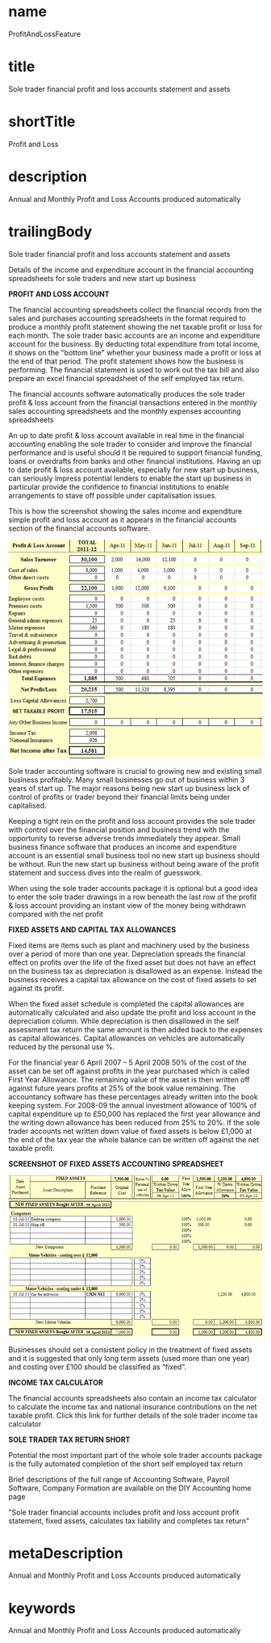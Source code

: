 # name
ProfitAndLossFeature

# title
Sole trader financial profit and loss accounts statement and assets

# shortTitle
Profit and Loss

# description
Annual and Monthly Profit and Loss Accounts produced automatically

# trailingBody
<p>Sole trader financial profit and loss accounts statement and assets</p>
<p>Details of the income and expenditure account in the financial accounting spreadsheets for sole traders and new start up business</p>
<p>
    <strong>PROFIT AND LOSS ACCOUNT</strong>
</p>
<p>The financial accounting spreadsheets collect the financial records from the sales and purchases accounting spreadsheets in the format required to produce a monthly profit statement showing the net taxable profit or loss for each month. The sole trader basic accounts are an income and expenditure account for the business. By deducting total expenditure from total income, it shows on the "bottom line" whether your business made a profit or loss at the end of that period. The profit statement shows how the business is performing. The financial statement is used to work out the tax bill and also prepare an excel financial spreadsheet of the self employed tax return.</p>
<p>The financial accounts software automatically produces the sole trader profit &amp; loss account from the financial transactions entered in the monthly sales accounting spreadsheets and the monthly expenses accounting spreadsheets</p>
<p>An up to date profit &amp; loss account available in real time in the financial accounting enabling the sole trader to consider and improve the financial performance and is useful should it be required to support financial funding, loans or overdrafts from banks and other financial institutions. Having an up to date profit &amp; loss account available, especially for new start up business, can seriously impress potential lenders to enable the start up business in particular provide the confidence to financial institutions to enable arrangements to stave off possible under capitalisation issues.</p>
<p>This is how the screenshot showing the sales income and expenditure simple profit and loss account as it appears in the financial accounts section of the financial accounts software.</p>
<p>
    <span><img alt='Basic Sole Tader - Profit and Loss.png' src='assets/Basic Sole Tader - Profit and Loss.png'/></span>
</p>
<p>Sole trader accounting software is crucial to growing new and existing small business profitably. Many small businesses go out of business within 3 years of start up. The major reasons being new start up business lack of control of profits or trader beyond their financial limits being under capitalised.</p>
<p>Keeping a tight rein on the profit and loss account provides the sole trader with control over the financial position and business trend with the opportunity to reverse adverse trends immediately they appear. Small business finance software that produces an income and expenditure account is an essential small business tool no new start up business should be without. Run the new start up business without being aware of the profit statement and success dives into the realm of guesswork.</p>
<p>When using the sole trader accounts package it is optional but a good idea to enter the sole trader drawings in a row beneath the last row of the profit &amp; loss account providing an instant view of the money being withdrawn compared with the net profit</p>
<p>
    <strong>FIXED ASSETS AND CAPITAL TAX ALLOWANCES</strong>
</p>
<p>Fixed items are items such as plant and machinery used by the business over a period of more than one year. Depreciation spreads the financial effect on profits over the life of the fixed asset but does not have an effect on the business tax as depreciation is disallowed as an expense. Instead the business receives a capital tax allowance on the cost of fixed assets to set against its profit.</p>
<p>When the fixed asset schedule is completed the capital allowances are automatically calculated and also update the profit and loss account in the depreciation column. While depreciation is then disallowed in the self assessment tax return the same amount is then added back to the expenses as capital allowances. Capital allowances on vehicles are automatically reduced by the personal use %.</p>
<p>For the financial year 6 April 2007 &ndash; 5 April 2008 50% of the cost of the asset can be set off against profits in the year purchased which is called First Year Allowance. The remaining value of the asset is then written off against future years profits at 25% of the book value remaining. The accountancy software has these percentages already written into the book keeping system. For 2008-09 the annual investment allowance of 100% of capital expenditure up to &pound;50,000 has replaced the first year allowance and the writing down allowance has been reduced from 25% to 20%. If the sole trader accounts net written down value of fixed assets is below &pound;1,000 at the end of the tax year the whole balance can be written off against the net taxable profit.</p>
<p>
    <strong>SCREENSHOT OF FIXED ASSETS ACCOUNTING SPREADSHEET</strong>
</p>
<p>
    <span><img alt='Basic Sole Tader - Fixed Assets.png' src='assets/Basic Sole Tader - Fixed Assets.png'/></span>
</p>
<p>Businesses should set a consistent policy in the treatment of fixed assets and it is suggested that only long term assets (used more than one year) and costing over &pound;100 should be classified as &ldquo;fixed&rdquo;.</p>
<p>
    <strong>INCOME TAX CALCULATOR</strong>
</p>
<p>The financial accounts spreadsheets also contain an income tax calculator to calculate the income tax and national insurance contributions on the net taxable profit. Click this link for further details of the sole trader income tax calculator</p>
<p>
    <strong>SOLE TRADER TAX RETURN SHORT</strong>
</p>
<p>Potential the most important part of the whole sole trader accounts package is the fully automated completion of the short self employed tax return</p>
<p>Brief descriptions of the full range of Accounting Software, Payroll Software, Company Formation are available on the DIY Accounting home page</p>
<p>"Sole trader financial accounts includes profit and loss account profit statement, fixed assets, calculates tax liability and completes tax return"</p>


# metaDescription
Annual and Monthly Profit and Loss Accounts produced automatically

# keywords
Annual and Monthly Profit and Loss Accounts produced automatically

